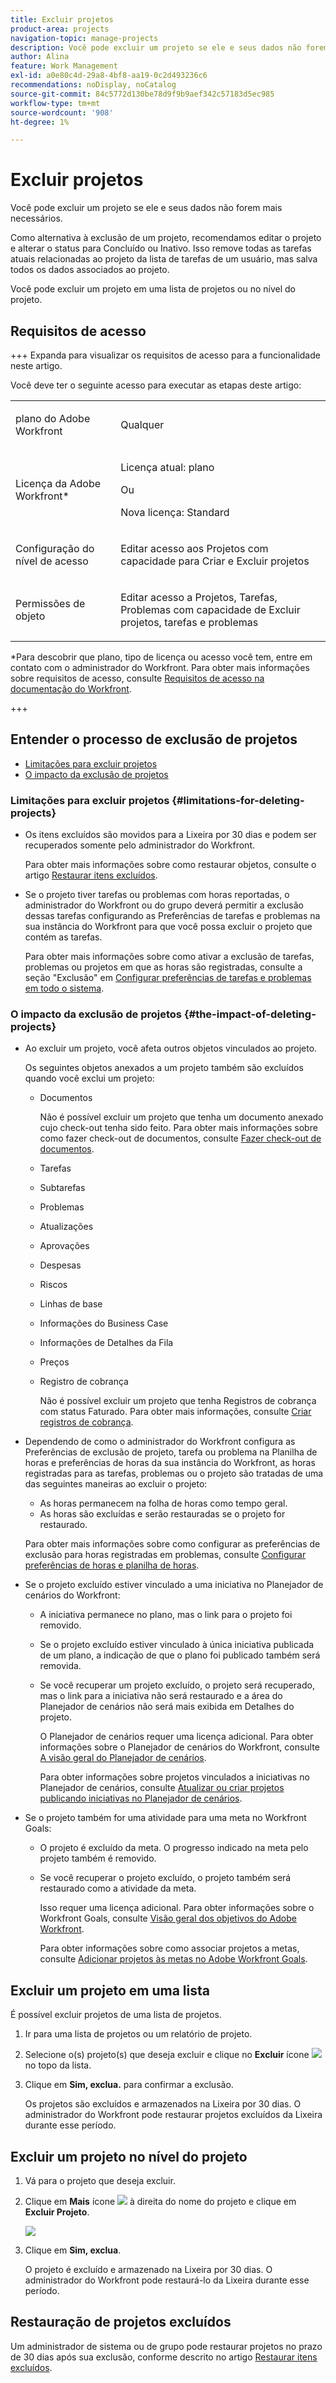 ```yaml
---
title: Excluir projetos
product-area: projects
navigation-topic: manage-projects
description: Você pode excluir um projeto se ele e seus dados não forem mais necessários. Como alternativa à exclusão de um projeto, recomendamos editar o projeto e alterar o status para Concluído ou Inativo. Isso remove todas as tarefas atuais relacionadas ao projeto da lista de tarefas de um usuário, mas salva todos os dados associados ao projeto.
author: Alina
feature: Work Management
exl-id: a0e80c4d-29a8-4bf8-aa19-0c2d493236c6
recommendations: noDisplay, noCatalog
source-git-commit: 84c5772d130be78d9f9b9aef342c57183d5ec985
workflow-type: tm+mt
source-wordcount: '908'
ht-degree: 1%

---
```


# Excluir projetos

<!--Audited: 01/2024-->

Você pode excluir um projeto se ele e seus dados não forem mais necessários.

Como alternativa à exclusão de um projeto, recomendamos editar o projeto e alterar o status para Concluído ou Inativo. Isso remove todas as tarefas atuais relacionadas ao projeto da lista de tarefas de um usuário, mas salva todos os dados associados ao projeto.

Você pode excluir um projeto em uma lista de projetos ou no nível do projeto.

## Requisitos de acesso

+++ Expanda para visualizar os requisitos de acesso para a funcionalidade neste artigo.

Você deve ter o seguinte acesso para executar as etapas deste artigo:

<table style="table-layout:auto"> 
 <col> 
 <col> 
 <tbody> 
  <tr> 
   <td> <p>plano do Adobe Workfront</p> </td> 
   <td>Qualquer</td> 
  </tr> 
  <tr> 
   <td> <p>Licença da Adobe Workfront*</p> </td> 
   <td> <p>Licença atual: plano </p> 
   Ou
   <p>Nova licença: Standard </p>
   </td> 
  </tr> 
  <tr data-mc-conditions=""> 
   <td>Configuração do nível de acesso</td> 
   <td> <p>Editar acesso aos Projetos com capacidade para Criar e Excluir projetos</p> </td> 
  </tr> 
  <tr data-mc-conditions=""> 
   <td> <p>Permissões de objeto </p> </td> 
   <td> <p>Editar acesso a Projetos, Tarefas, Problemas com capacidade de Excluir projetos, tarefas e problemas</p> </td> 
  </tr> 
 </tbody> 
</table>

*Para descobrir que plano, tipo de licença ou acesso você tem, entre em contato com o administrador do Workfront. Para obter mais informações sobre requisitos de acesso, consulte [Requisitos de acesso na documentação do Workfront](/help/quicksilver/administration-and-setup/add-users/access-levels-and-object-permissions/access-level-requirements-in-documentation.md).

+++

## Entender o processo de exclusão de projetos

* [Limitações para excluir projetos](#limitations-for-deleting-projects)
* [O impacto da exclusão de projetos](#the-impact-of-deleting-projects)

### Limitações para excluir projetos  {#limitations-for-deleting-projects}

* Os itens excluídos são movidos para a Lixeira por 30 dias e podem ser recuperados somente pelo administrador do Workfront.

  Para obter mais informações sobre como restaurar objetos, consulte o artigo [Restaurar itens excluídos](../../../administration-and-setup/manage-workfront/manage-deleted-items/restore-deleted-items.md).

* Se o projeto tiver tarefas ou problemas com horas reportadas, o administrador do Workfront ou do grupo deverá permitir a exclusão dessas tarefas configurando as Preferências de tarefas e problemas na sua instância do Workfront para que você possa excluir o projeto que contém as tarefas.

  Para obter mais informações sobre como ativar a exclusão de tarefas, problemas ou projetos em que as horas são registradas, consulte a seção &quot;Exclusão&quot; em [Configurar preferências de tarefas e problemas em todo o sistema](../../../administration-and-setup/set-up-workfront/configure-system-defaults/set-task-issue-preferences.md).

  <!--
  <p data-mc-conditions="QuicksilverOrClassic.Quicksilver,QuicksilverOrClassic.Draft mode">(NOTE: this bullet stays in NWE only forever)</p>
  -->

### O impacto da exclusão de projetos {#the-impact-of-deleting-projects}

* Ao excluir um projeto, você afeta outros objetos vinculados ao projeto.

  Os seguintes objetos anexados a um projeto também são excluídos quando você exclui um projeto:

   * Documentos

     Não é possível excluir um projeto que tenha um documento anexado cujo check-out tenha sido feito. Para obter mais informações sobre como fazer check-out de documentos, consulte [Fazer check-out de documentos](../../../documents/managing-documents/check-out-documents.md).

   * Tarefas
   * Subtarefas
   * Problemas
   * Atualizações
   * Aprovações
   * Despesas
   * Riscos
   * Linhas de base
   * Informações do Business Case
   * Informações de Detalhes da Fila
   * Preços
   * Registro de cobrança

     Não é possível excluir um projeto que tenha Registros de cobrança com status Faturado. Para obter mais informações, consulte [Criar registros de cobrança](../../projects/project-finances/create-billing-records.md).

* Dependendo de como o administrador do Workfront configura as Preferências de exclusão de projeto, tarefa ou problema na Planilha de horas e preferências de horas da sua instância do Workfront, as horas registradas para as tarefas, problemas ou o projeto são tratadas de uma das seguintes maneiras ao excluir o projeto:

   * As horas permanecem na folha de horas como tempo geral.
   * As horas são excluídas e serão restauradas se o projeto for restaurado.

  Para obter mais informações sobre como configurar as preferências de exclusão para horas registradas em problemas, consulte [Configurar preferências de horas e planilha de horas](../../../administration-and-setup/set-up-workfront/configure-timesheets-schedules/timesheet-and-hour-preferences.md).

* Se o projeto excluído estiver vinculado a uma iniciativa no Planejador de cenários do Workfront:

   * A iniciativa permanece no plano, mas o link para o projeto foi removido.
   * Se o projeto excluído estiver vinculado à única iniciativa publicada de um plano, a indicação de que o plano foi publicado também será removida.
   * Se você recuperar um projeto excluído, o projeto será recuperado, mas o link para a iniciativa não será restaurado e a área do Planejador de cenários não será mais exibida em Detalhes do projeto.

     O Planejador de cenários requer uma licença adicional. Para obter informações sobre o Planejador de cenários do Workfront, consulte [A visão geral do Planejador de cenários](../../../scenario-planner/scenario-planner-overview.md).

     Para obter informações sobre projetos vinculados a iniciativas no Planejador de cenários, consulte [Atualizar ou criar projetos publicando iniciativas no Planejador de cenários](../../../scenario-planner/publish-scenarios-update-projects.md).

* Se o projeto também for uma atividade para uma meta no Workfront Goals:

   * O projeto é excluído da meta. O progresso indicado na meta pelo projeto também é removido.

   * Se você recuperar o projeto excluído, o projeto também será restaurado como a atividade da meta.

     Isso requer uma licença adicional. Para obter informações sobre o Workfront Goals, consulte [Visão geral dos objetivos do Adobe Workfront](../../../workfront-goals/goal-management/wf-goals-overview.md).

     Para obter informações sobre como associar projetos a metas, consulte [Adicionar projetos às metas no Adobe Workfront Goals](../../../workfront-goals/results-and-activities/connect-projects-to-goals-overview.md).

## Excluir um projeto em uma lista

É possível excluir projetos de uma lista de projetos.

1. Ir para uma lista de projetos ou um relatório de projeto.
1. Selecione o(s) projeto(s) que deseja excluir e clique no **Excluir** ícone ![](assets/delete-icon.png) no topo da lista.

1. Clique em **Sim, exclua.** para confirmar a exclusão.

   Os projetos são excluídos e armazenados na Lixeira por 30 dias. O administrador do Workfront pode restaurar projetos excluídos da Lixeira durante esse período.

## Excluir um projeto no nível do projeto

1. Vá para o projeto que deseja excluir.
1. Clique em **Mais** ícone ![](assets/qs-more-menu.png) à direita do nome do projeto e clique em **Excluir Projeto**.

   ![](assets/more-icon-expanded-delete-project-highlighted.png)

1. Clique em **Sim, exclua**.

   O projeto é excluído e armazenado na Lixeira por 30 dias. O administrador do Workfront pode restaurá-lo da Lixeira durante esse período.

## Restauração de projetos excluídos

Um administrador de sistema ou de grupo pode restaurar projetos no prazo de 30 dias após sua exclusão, conforme descrito no artigo [Restaurar itens excluídos](../../../administration-and-setup/manage-workfront/manage-deleted-items/restore-deleted-items.md).
